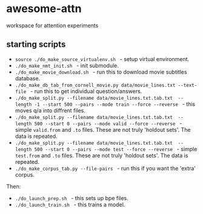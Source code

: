 # awesome-attn
workspace for attention experiments

## starting scripts

* `source ./do_make_source_virtualenv.sh ` - setup virtual environment. 
* `./do_make_nmt_init.sh ` - init submodule.
* `./do_make_movie_download.sh ` - run this to download movie subtitles database.
* `./do_make_db_tab_from_cornell_movie.py data/movie_lines.txt --text-file ` - run this to get individual question/answers.
* `./do_make_split.py --filename data/movie_lines.txt.tab.txt  --length -1 --start 500 --pairs --mode train --force --reverse ` - this moves q/a into diffrent files. 
* `./do_make_split.py --filename data/movie_lines.txt.tab.txt  --length 500 --start 0 --pairs --mode valid --force --reverse ` - simple `valid.from` and `.to` files. These are not truly 'holdout sets'. The data is repeated.
* `./do_make_split.py --filename data/movie_lines.txt.tab.txt  --length 500 --start 0 --pairs --mode test --force --reverse ` - simple `test.from` and `.to` files. These are not truly 'holdout sets'. The data is repeated.
* `./do_make_corpus_tab.py --file-pairs ` - run this if you want the 'extra' corpus.

Then:

* `./do_launch_prep.sh ` - this sets up bpe files.
* `./do_launch_train.sh ` - this trains a model.

